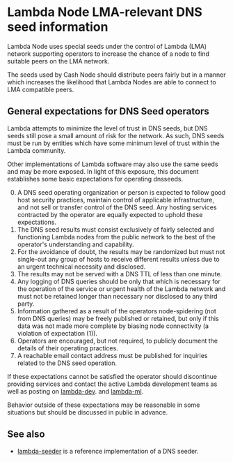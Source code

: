 Lambda Node LMA-relevant DNS seed information
====================================================

Lambda Node uses special seeds under the control of Lambda (LMA)
network supporting operators to increase the chance of a node
to find suitable peers on the LMA network.

The seeds used by Cash Node should distribute peers fairly but in a
manner which increases the likelihood that Lambda Nodes are able
to connect to LMA compatible peers.

General expectations for DNS Seed operators
-------------------------------------------

Lambda attempts to minimize the level of trust in DNS seeds,
but DNS seeds still pose a small amount of risk for the network.
As such, DNS seeds must be run by entities which have some minimum
level of trust within the Lambda community.

Other implementations of Lambda software may also use the same
seeds and may be more exposed. In light of this exposure, this
document establishes some basic expectations for operating dnsseeds.

0. A DNS seed operating organization or person is expected to follow good
  host security practices, maintain control of applicable infrastructure,
  and not sell or transfer control of the DNS seed. Any hosting services
  contracted by the operator are equally expected to uphold these expectations.
1. The DNS seed results must consist exclusively of fairly selected and
  functioning Lambda nodes from the public network to the best of the
  operator's understanding and capability.
2. For the avoidance of doubt, the results may be randomized but must not
  single-out any group of hosts to receive different results unless due to an
  urgent technical necessity and disclosed.
3. The results may not be served with a DNS TTL of less than one minute.
4. Any logging of DNS queries should be only that which is necessary
  for the operation of the service or urgent health of the Lambda
  network and must not be retained longer than necessary nor disclosed
  to any third party.
5. Information gathered as a result of the operators node-spidering
  (not from DNS queries) may be freely published or retained, but only
  if this data was not made more complete by biasing node connectivity
  (a violation of expectation (1)).
6. Operators are encouraged, but not required, to publicly document the
  details of their operating practices.
7. A reachable email contact address must be published for inquiries
  related to the DNS seed operation.

If these expectations cannot be satisfied the operator should
discontinue providing services and contact the active Lambda
development teams as well as posting on
[lambda-dev](https://lists.linuxfoundation.org/mailman/listinfo/lambda-dev).
and
[lambda-ml](https://lists.linuxfoundation.org/mailman/listinfo/lambda-ml).

Behavior outside of these expectations may be reasonable in some
situations but should be discussed in public in advance.

See also
----------

- [lambda-seeder](../src/seeder/README.md) is a reference implementation of a
  DNS seeder.
